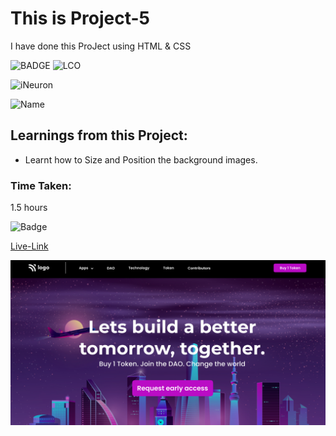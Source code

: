 # This is Project-5

I have done this ProJect using HTML & CSS

![BADGE](https://img.shields.io/badge/Project2-HTML%26CSS-blue)
![LCO](https://img.shields.io/badge/WEB%20DEVELOPMENT-LCO-success)

![iNeuron](https://img.shields.io/badge/iNeuron-Course-important)

![Name](https://img.shields.io/badge/-Shravya%20Sarugu-ff69b4)

##  Learnings from this Project:

- Learnt how to Size and Position the background images.

### Time Taken: 
1.5 hours

![Badge](https://img.shields.io/badge/-Below%20is%20the%20Live--Link-informational)

[Live-Link](https://project5-htmlcss.netlify.app/)

![Thumbnail](./thumbnail.png)


